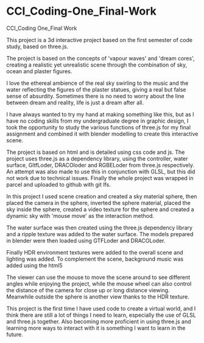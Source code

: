 # CCI_Coding-One_Final-Work
CCI_Coding One_Final Work

This project is a 3d interactive project based on the first semester of code study, based on three.js.

The project is based on the concepts of 'vapour waves' and 'dream cores', creating a realistic yet unrealistic scene through the combination of sky, ocean and plaster figures. 

I love the ethereal ambience of the real sky swirling to the music and the water reflecting the figures of the plaster statues, giving a real but false sense of absurdity. Sometimes there is no need to worry about the line between dream and reality, life is just a dream after all.

I have always wanted to try my hand at making something like this, but as I have no coding skills from my undergraduate degree in graphic design, I took the opportunity to study the various functions of three.js for my final assignment and combined it with blender modelling to create this interactive scene.

The project is based on html and is detailed using css code and js.
The project uses three.js as a dependency library, using the controller, water surface, GltfLoder, DRACOloder and RGBELoder from three.js respectively.
An attempt was also made to use this in conjunction with GLSL, but this did not work due to technical issues. Finally the whole project was wrapped in parcel and uploaded to github with git lfs.

In this project I used scene creation and created a sky material sphere, then placed the camera in the sphere, inverted the sphere material, placed the sky inside the sphere, created a video texture for the sphere and created a dynamic sky with 'mouse move' as the interaction method.

The water surface was then created using the three.js dependency library and a ripple texture was added to the water surface. The models prepared in blender were then loaded using GTFLoder and DRACOLoder.

Finally HDR environment textures were added to the overall scene and lighting was added. To complement the scene, background music was added using the html5 <audio> element and looped using the function().

The viewer can use the mouse to move the scene around to see different angles while enjoying the project, while the mouse wheel can also control the distance of the camera for close up or long distance viewing. Meanwhile outside the sphere is another view thanks to the HDR texture.

This project is the first time I have used code to create a virtual world, and I think there are still a lot of things I need to learn, especially the use of GLSL and three.js together. Also becoming more proficient in using three.js and learning more ways to interact with it is something I want to learn in the future.
